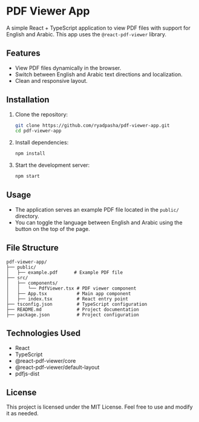 
# PDF Viewer App

A simple React + TypeScript application to view PDF files with support for English and Arabic. This app uses the `@react-pdf-viewer` library.

## Features

- View PDF files dynamically in the browser.
- Switch between English and Arabic text directions and localization.
- Clean and responsive layout.

## Installation

1. Clone the repository:
   ```bash
   git clone https://github.com/ryadpasha/pdf-viewer-app.git
   cd pdf-viewer-app
   ```

2. Install dependencies:
   ```bash
   npm install
   ```

3. Start the development server:
   ```bash
   npm start
   ```

## Usage

- The application serves an example PDF file located in the `public/` directory.
- You can toggle the language between English and Arabic using the button on the top of the page.

## File Structure

```
pdf-viewer-app/
├── public/
│   ├── example.pdf      # Example PDF file
├── src/
│   ├── components/
│   │   └── PdfViewer.tsx # PDF viewer component
│   ├── App.tsx           # Main app component
│   ├── index.tsx         # React entry point
├── tsconfig.json         # TypeScript configuration
├── README.md             # Project documentation
├── package.json          # Project configuration
```

## Technologies Used

- React
- TypeScript
- @react-pdf-viewer/core
- @react-pdf-viewer/default-layout
- pdfjs-dist

## License

This project is licensed under the MIT License. Feel free to use and modify it as needed.
